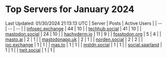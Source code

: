 # Top Servers for January 2024
Last Updated: 01/30/2024 21:13:13 UTC
| Server | Posts | Active Users |
| -- | -- | -- |
| [infosec.exchange](https://infosec.exchange/tags/PowerShell) | 44 | 10 |
| [techhub.social](https://techhub.social/tags/PowerShell) | 41 | 10 |
| [mastodon.social](https://mastodon.social/tags/PowerShell) | 24 | 10 |
| [hachyderm.io](https://hachyderm.io/tags/PowerShell) | 11 | 9 |
| [fosstodon.org](https://fosstodon.org/tags/PowerShell) | 5 | 4 |
| [masto.ai](https://masto.ai/tags/PowerShell) | 2 | 1 |
| [mastodonapp.uk](https://mastodonapp.uk/tags/PowerShell) | 2 | 1 |
| [norden.social](https://norden.social/tags/PowerShell) | 2 | 2 |
| [ioc.exchange](https://ioc.exchange/tags/PowerShell) | 1 | 1 |
| [mas.to](https://mas.to/tags/PowerShell) | 1 | 1 |
| [mstdn.social](https://mstdn.social/tags/PowerShell) | 1 | 1 |
| [social.saarland](https://social.saarland/tags/PowerShell) | 1 | 1 |
| [twit.social](https://twit.social/tags/PowerShell) | 1 | 1 |
